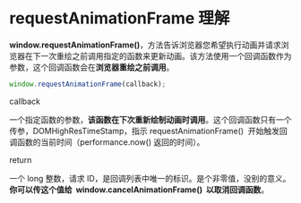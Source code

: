 # requestAnimationFrame 理解

**window.requestAnimationFrame()**，方法告诉浏览器您希望执行动画并请求浏览器在下一次重绘之前调用指定的函数来更新动画。该方法使用一个回调函数作为参数，这个回调函数会在**浏览器重绘之前调用**。

```js
window.requestAnimationFrame(callback);
```

callback

一个指定函数的参数，**该函数在下次重新绘制动画时调用**。这个回调函数只有一个传参，DOMHighResTimeStamp，指示 requestAnimationFrame()  开始触发回调函数的当前时间（performance.now() 返回的时间）。

return

一个 long 整数，请求 ID，是回调列表中唯一的标识。是个非零值，没别的意义。**你可以传这个值给  window.cancelAnimationFrame()  以取消回调函数**。
